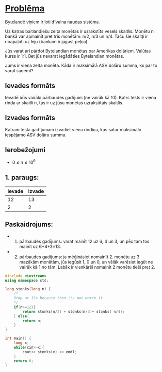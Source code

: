 # [Problēma](https://www.codechef.com/problems/COINS?tab=statement)
Bytelandē viņiem ir ļoti dīvaina naudas sistēma.

Uz katras baitlandiešu zelta monētas ir uzrakstīts vesels skaitlis. Monētu n bankā var apmainīt pret trīs monētām: n/2, n/3 un n/4. Taču šie skaitļi ir noapaļoti uz leju (bankām ir jāgūst peļņa).

Jūs varat arī pārdot Bytelandian monētas par Amerikas dolāriem. Valūtas kurss ir 1:1. Bet jūs nevarat iegādāties Bytelandian monētas.

Jums ir viena zelta monēta. Kāda ir maksimālā ASV dolāru summa, ko par to varat saņemt?

## Ievades formāts
Ievadē būs vairāki pārbaudes gadījumi (ne vairāk kā 10).
Katrs tests ir viena rinda ar skaitli n, tas ir uz jūsu monētas uzrakstītais skaitlis.

## Izvades formāts
Katram testa gadījumam izvadiet vienu rindiņu, kas satur maksimālo iespējamo ASV dolāru summu.

## Ierobežojumi
- $0≤n≤10^9$

## 1. paraugs:
Ievade|Izvade
-|-
12|13
2|2

## Paskaidrojums:
- 1. pārbaudes gadījums: varat mainīt 12 uz 6, 4 un 3, un pēc tam tos mainīt uz 6+4+3=13.
- 2. pārbaudes gadījums: ja mēģināsiet nomainīt 2. monētu uz 3 mazākām monētām, jūs iegūsit 1, 0 un 0, un vēlāk varēsiet iegūt ne vairāk kā 1 no tām. Labāk ir vienkārši nomainīt 2 monētu tieši pret 2.

```cpp
#include <iostream>
using namespace std;

long stonks(long n) {
    /*
    Stop at 12< because then its not worth it
    */
    if(n>=12){
        return stonks(n/2) + stonks(n/3)+ stonks( n/4);
    } else{
        return n;
    }
}

int main() {
	long x;
    while(cin>>x){
        cout<< stonks(x) << endl;
    }
	return 0;
}
```
